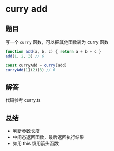 # curry add

## 题目

写一个 `curry` 函数，可以把其他函数转为 curry 函数

```js
function add(a, b, c) { return a + b + c }
add(1, 2, 3) // 6

const curryAdd = curry(add)
curryAdd(1)(2)(3) // 6
```

## 解答

代码参考 curry.ts

## 总结

- 判断参数长度
- 中间态返回函数，最后返回执行结果
- 如用 this 慎用箭头函数
